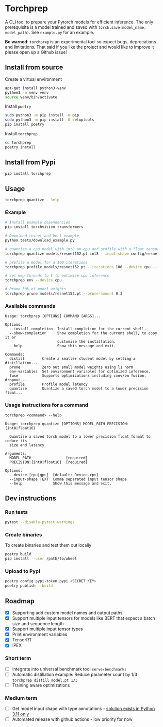 # Torchprep

A CLI tool to prepare your Pytorch models for efficient inference. The only prerequisite is a model trained and saved with `torch.save(model_name, model_path)`. See `example.py` for an example.

**Be warned**: `torchprep` is an experimental tool so expect bugs, deprecations and limitations. That said if you like the project and would like to improve it please open up a Github issue!

## Install from source

Create a virtual environment 

```sh
apt-get install python3-venv
python3 -m venv venv
source venv/bin/activate
```

Install `poetry`

```sh
sudo python3 -m pip install -U pip
sudo python3 -m pip install -U setuptools
pip install poetry
```

Install `torchprep`

```sh
cd torchprep
poetry install
```

## Install from Pypi

```sh
pip install torchprep
```

## Usage

```sh
torchprep quantize --help
```

### Example

```sh
# Install example dependencies
pip install torchvision transformers

# Download resnet and bert example
python tests/download_example.py

# quantize a cpu model with int8 on cpu and profile with a float tensor of shape [64,3,7,7]
torchprep quantize models/resnet152.pt int8 --input-shape config/resnet.yaml

# profile a model for a 100 iterations
torchprep profile models/resnet152.pt --iterations 100 --device cpu --input-shape config/resnet.yaml

# set omp threads to 1 to optimize cpu inference
torchprep env --device cpu

# Prune 30% of model weights
torchprep prune models/resnet152.pt --prune-amount 0.3
```


### Available commands


```
Usage: torchprep [OPTIONS] COMMAND [ARGS]...

Options:
  --install-completion  Install completion for the current shell.
  --show-completion     Show completion for the current shell, to copy it or
                        customize the installation.
  --help                Show this message and exit.

Commands:
  distill        Create a smaller student model by setting a distillation...
  prune          Zero out small model weights using l1 norm
  env-variables  Set environment variables for optimized inference.
  fuse           Supports optimizations including conv/bn fusion, dropout...
  profile        Profile model latency 
  quantize       Quantize a saved torch model to a lower precision float...
```

### Usage instructions for a command

`torchprep <command> --help`

```
Usage: torchprep quantize [OPTIONS] MODEL_PATH PRECISION:{int8|float16}

  Quantize a saved torch model to a lower precision float format to reduce its
  size and latency

Arguments:
  MODEL_PATH                [required]
  PRECISION:{int8|float16}  [required]

Options:
  --device [cpu|gpu]  [default: Device.cpu]
  --input-shape TEXT  Comma separated input tensor shape
  --help              Show this message and exit.
```

## Dev instructions

### Run tests

```sh
pytest --disable-pytest-warnings
```

### Create binaries

To create binaries and test them out locally

```sh
poetry build
pip install --user /path/to/wheel
```

### Upload to Pypi

```sh
poetry config pypi-token.pypi <SECRET_KEY>
poetry publish --build
```

## Roadmap
* [x] Supporting add custom model names and output paths
* [x] Support multiple input tensors for models like BERT that expect a batch size and sequence length
* [x] Support multiple input tensor types
* [x] Print environment variables
* [x] TensorRT
* [x] IPEX

### Short term
* [ ] Integrate into universal benchmark tool `serve/benchmarks`
* [ ] Automatic distillation example: Reduce parameter count by 1/3 `torchprep distill model.pt 1/3`
* [ ] Training aware optimizations

### Medium term
* [ ] Get model input shape with type annotations - [solution exists in Python 3.11 only](https://github.com/pytorch/serve/issues/1505)
* [ ] Automated release with github actions - low priority for now
